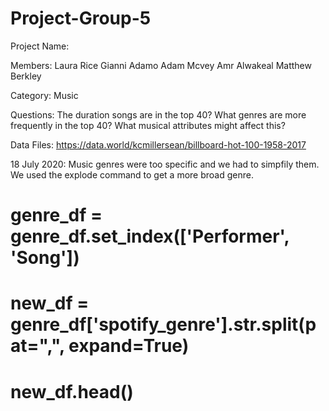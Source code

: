# Project-Group-5
Project Name:

Members:
Laura Rice
Gianni Adamo
Adam Mcvey
Amr Alwakeal
Matthew Berkley

Category: Music

Questions: 
The duration songs are in the top 40?
What genres are more frequently in the top 40?
What musical attributes might affect this?

Data Files:
https://data.world/kcmillersean/billboard-hot-100-1958-2017


18 July 2020:
Music genres were too specific and we had to simpfily them. 
We used the explode command to get a more broad genre.
# genre_df = genre_df.set_index(['Performer', 'Song'])
# new_df = genre_df['spotify_genre'].str.split(pat=",", expand=True)
# new_df.head()
